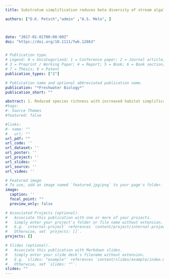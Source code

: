 ```yaml
---
title: Substratum simplification reduces beta diversity of stream algal communities

authors: ["D.K. Petsch","admin" ,"A.S. Melo", ]



date: "2017-01-01T00:00:00Z"
doi: "https://doi.org/10.1111/fwb.12863"


# Publication type.
# Legend: 0 = Uncategorized; 1 = Conference paper; 2 = Journal article;
# 3 = Preprint / Working Paper; 4 = Report; 5 = Book; 6 = Book section;
# 7 = Thesis; 8 = Patent
publication_types: ["2"]

# Publication name and optional abbreviated publication name.
publication: "*Freshwater Biology*"
publication_short: ""

abstract: 1. Reduced species richness with increased habitat simplification is a well-known relationship in community ecology. However, habitat simplification can also lead to a reduction in beta diversity if the loss of species is not random. We tested the hypothesis that beta diversity of periphytic algae is lower among simple than among complex substrata. 2. We conducted a field experiment using simple (smooth) and complex (rough) artificial substrata colonised by periphytic algae to calculate beta diversity among each substratum type. We initially estimated beta diversity using the Jaccard dissimilarity index and its turnover component. As species richness differed between substratum types, we also employed the Raup–Crick dissimilarity index that estimates beta diversity by resampling from the species pool. We also deconstructed the total dataset into three functional groups based on the position occupied by each species within the periphytic matrix (low-profile, high-profile and motile functional groups). 3. Beta diversity estimated using both Jaccard dissimilarity and its turnover component was higher among simplified substrata for the all-species dataset and for high-profile and motile groups. However, after taking into account the differences in species richness between substratum types using the Raup–Crick index, beta diversity was higher among complex substrata than among simple ones for the total dataset and for the low-profile group. 4. We emphasise that differences in species richness must be considered for the quantification of beta diversity, because this might confound the dissimilarity identified and, consequently, lead to erroneous conclusions. 5. The higher beta diversity among complex substrata might be the result of priority effects, in which early colonists constrain the establishment of later arriving species, causing each patch to harbour a distinct species composition. Furthermore, algae life strategies may be an important driver of beta diversity among simple and among complex substrata, as periphytic algae position in the biofilm may affect their susceptibility to shear stress. On the one hand, stochasticity in colonisation history on complex substrata may have driven high beta diversity for the low-profile group among this type of substratum. On the other hand, the reduced set of high-profile and motile species on simple habitats may have driven these species to more occasional and rare occurrence, increasing beta diversity among this type of substratum and resulting in similar beta diversity among both types of substrata. 6. Priority effects should be most frequent on complex substrata. However, only a reduced set of species might survive on simple substrata, occupying most of the available patches and causing beta diversity reduction.
#tags:
#- Source Themes
#featured: false

#links:
#- name: ""
#   url: ""
url_pdf: ""
url_code: ''
url_dataset: ''
url_poster: ''
url_project: ''
url_slides: ''
url_source: ''
url_video: ''

# Featured image
# To use, add an image named `featured.jpg/png` to your page's folder. 
image:
  caption: ''
  focal_point: ""
  preview_only: false

# Associated Projects (optional).
#   Associate this publication with one or more of your projects.
#   Simply enter your project's folder or file name without extension.
#   E.g. `internal-project` references `content/project/internal-project/index.md`.
#   Otherwise, set `projects: []`.
projects: []

# Slides (optional).
#   Associate this publication with Markdown slides.
#   Simply enter your slide deck's filename without extension.
#   E.g. `slides: "example"` references `content/slides/example/index.md`.
#   Otherwise, set `slides: ""`.
slides: ""
---
```

